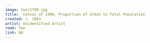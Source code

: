 ```yaml
---
image: two/1798.jpg
title:  Census of 1900, Proportion of Urban to Total Population
created: c. 1903
artist: Unidentified Artist
room: Two
link: NA
---
```




